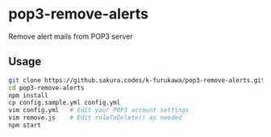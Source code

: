 # pop3-remove-alerts

Remove alert mails from POP3 server

## Usage

```bash
git clone https://github.sakura.codes/k-furukawa/pop3-remove-alerts.git
cd pop3-remove-alerts
npm install
cp config.sample.yml config.yml
vim config.yml   # Edit your POP3 account settings
vim remove.js    # Edit ruleToDelete() as needed
npm start
```
